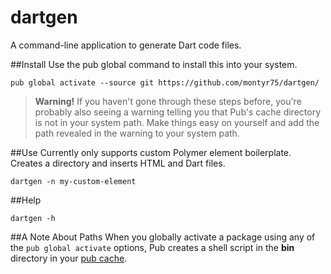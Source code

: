 # dartgen
A command-line application to generate Dart code files.

##Install
Use the pub global command to install this into your system.

    pub global activate --source git https://github.com/montyr75/dartgen/

>**Warning!**
>If you haven't gone through these steps before, you're probably also seeing a warning telling you that Pub's cache directory is not in your system path. Make things easy on yourself and add the path revealed in the warning to your system path.

##Use
Currently only supports custom Polymer element boilerplate. Creates a directory and inserts HTML and Dart files.

    dartgen -n my-custom-element

##Help

    dartgen -h
    
    
##A Note About Paths
When you globally activate a package using any of the `pub global activate` options, Pub creates a shell script in the **bin** directory in your [pub cache](https://www.dartlang.org/tools/pub/glossary.html#system-cache).